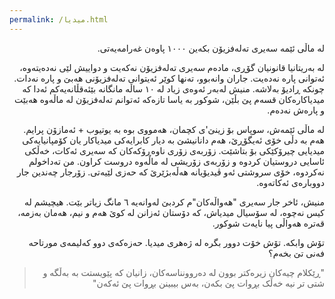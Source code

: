 ```yaml
---
permalink: /میدیا.html
---
```

<div dir="rtl">
لە ماڵی ئێمە سەیری تەلەفزیۆن بکەین ١٠٠٠ پاوەن غەرامەیەتی. 
<br/>

لە بەریتانیا قانونیان گۆڕی، مادەم سەیری تەلەفزیۆن نەکەیت و دواییش لێی نەدەیتەوە، ئەتوانی پارە نەدەیت. جاران وانەبوو، تەنها کوێر ئەیتوانی تەلەفزیۆنی هەبێ و پارە نەدات. چونکە ڕادیۆ بەلاشە. منیش لەبەر ئەوەی زیاد لە ١٠ ساڵە مانگانە بێئەقڵانەیەکم ئەدا کە میدیاکارەکان قسەم پێ بڵێن، شوکور بە یاسا تازەکە ئەتوانم تەلەفزیۆن لە ماڵەوە هەبێت و پارەش نەدەم.
<br/>

لە ماڵی ئێمەش، سوپاس بۆ زینێ'ی کچمان، هەمووی بوە بە یوتیوب + ئەمازۆن پرایم. هەم بە دڵی خۆی ئەیگۆڕێ، هەم دانانیشێ بە دیار کابرایەکی میدیاکار یان کۆمپانیایەکی میدیایی چیرۆکێکی بۆ بتاشێت. زۆربەی زۆری ناوەڕۆکەکان کە سەیری ئەکات، خەڵکی ئاسایی دروستیان کردوە و زۆربەی زۆریشی لە ماڵەوە دروست کراون. من تەداخولم نەکردوە، خۆی سروشتی ئەو ڤیدیۆیانە هەڵەبژێرێ کە حەزی لێیەتی. زۆرجار چەندین جار دووبارەی ئەکاتەوە.
<br/>

منیش، ئاخر جار سەیری "هەواڵەکان"م کردبێ لەوانەیە ٦ مانگ زیاتر بێت. هیچیشم لە کیس نەچوە، لە سۆسیال میدیاش، کە دۆستان ئەزانن لە کوێ هەم و نیم، هەمان بەزمە، قەترە هەواڵی پیا نایەت شوکور.
<br/>

تۆش وابکە. تۆش خۆت دوور بگرە لە ژەهری میدیا. حەزەکەی دوو کەلیمەی مورتاحە فەنی تێ بخەم؟ 
<br/>
> "ڕێکلام چیەکان زیرەکتر بوون لە دەروونناسەکان، زانیان کە پێویستت بە بەڵگە و شتی تر نیە خەڵک بڕوات پێ بکەن، بەس بیبینن بڕوات پێ ئەکەن"

</div>